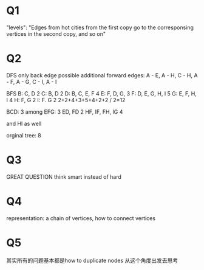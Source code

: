 # Q1
"levels":
"Edges from hot cities from the first copy go to the corresponsing vertices in the second copy, and so on"

# Q2
DFS only back edge
possible additional forward edges:
A - E, A - H, C - H, A - F, A - G, C - I, A - I

BFS
B: C, D 2
C: B, D 2
D: B, C, E, F 4
E: F, D, G, 3
F: D, E, G, H, I 5
G: E, F, H, I 4
H: F, G 2
I: F. G 2
2+2+4+3+5+4+2+2 / 2=12

BCD: 3
among EFG: 3
ED, FD 2
HF, IF, FH, IG 4

and HI as well

orginal tree: 8

# Q3
GREAT QUESTION
think smart instead of hard

# Q4
representation: a chain of vertices, how to connect vertices

# Q5


其实所有的问题基本都是how to duplicate nodes
从这个角度出发去思考
